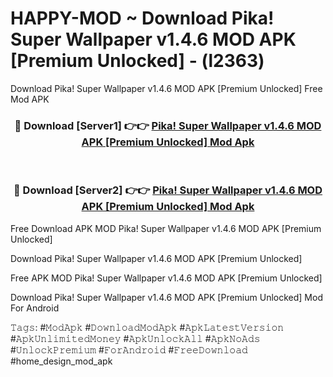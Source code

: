 # HAPPY-MOD ~ Download Pika! Super Wallpaper v1.4.6 MOD APK [Premium Unlocked] - (l2363)
Download Pika! Super Wallpaper v1.4.6 MOD APK [Premium Unlocked] Free Mod APK

<div align="center">
<h3>🔴 Download [Server1] 👉👉 <a href="https://apk-comot.site?title=Pika!_Super_Wallpaper_v1.4.6_MOD_APK_[Premium_Unlocked]">Pika! Super Wallpaper v1.4.6 MOD APK [Premium Unlocked] Mod Apk</a></h3><br>

<h3>🔴 Download [Server2] 👉👉 <a href="https://apk-comot.site?title=Pika!_Super_Wallpaper_v1.4.6_MOD_APK_[Premium_Unlocked]">Pika! Super Wallpaper v1.4.6 MOD APK [Premium Unlocked] Mod Apk</a></h3>
</div>


Free Download APK MOD Pika! Super Wallpaper v1.4.6 MOD APK [Premium Unlocked]

Download Pika! Super Wallpaper v1.4.6 MOD APK [Premium Unlocked] 

Free APK MOD Pika! Super Wallpaper v1.4.6 MOD APK [Premium Unlocked] 

Download Pika! Super Wallpaper v1.4.6 MOD APK [Premium Unlocked] Mod For Android

𝚃𝚊𝚐𝚜: #𝙼𝚘𝚍𝙰𝚙𝚔 #𝙳𝚘𝚠𝚗𝚕𝚘𝚊𝚍𝙼𝚘𝚍𝙰𝚙𝚔 #𝙰𝚙𝚔𝙻𝚊𝚝𝚎𝚜𝚝𝚅𝚎𝚛𝚜𝚒𝚘𝚗 #𝙰𝚙𝚔𝚄𝚗𝚕𝚒𝚖𝚒𝚝𝚎𝚍𝙼𝚘𝚗𝚎𝚢 #𝙰𝚙𝚔𝚄𝚗𝚕𝚘𝚌𝚔𝙰𝚕𝚕 #𝙰𝚙𝚔𝙽𝚘𝙰𝚍𝚜 #𝚄𝚗𝚕𝚘𝚌𝚔𝙿𝚛𝚎𝚖𝚒𝚞𝚖 #𝙵𝚘𝚛𝙰𝚗𝚍𝚛𝚘𝚒𝚍 #𝙵𝚛𝚎𝚎𝙳𝚘𝚠𝚗𝚕𝚘𝚊𝚍 #home_design_mod_apk